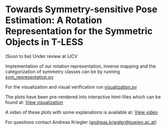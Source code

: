 # Towards Symmetry-sensitive Pose Estimation: A Rotation Representation for the Symmetric Objects in T-LESS
(Soon to be) Under review at IJCV 

Implementation of our rotation representation, inverse mapping and the categorization of symmetry classes can be by running [sym_representation.py](./src/sym_representation.py)

For the visualization and visual verification run [visualization.py](./src/visualization.py)

The plots have been pre-rendered into interactive html-files which can be found at: [View visualization](https://akriegler.github.io/symmetry-aware_rotation_representation)

A video of these plots with some explanations is available at: [View video](https://github.com/akriegler/symmetry-aware_rotation_representation/tree/main/video/verification.mp4)

For questions contact Andreas Kriegler (andreas.kriegler@tuwien.ac.at)